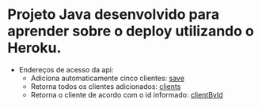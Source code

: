 # Projeto Java desenvolvido para aprender sobre o deploy utilizando o Heroku.

  - Endereços de acesso da api:
    - Adiciona automaticamente cinco clientes:
	[save](https://api-java-spring-wittho.herokuapp.com/save)
    - Retorna todos os clientes adicionados:
	[clients](https://api-java-spring-wittho.herokuapp.com/clients)
    - Retorna o cliente de acordo com o id informado:
	[clientById](https://api-java-spring-wittho.herokuapp.com/client/4)
